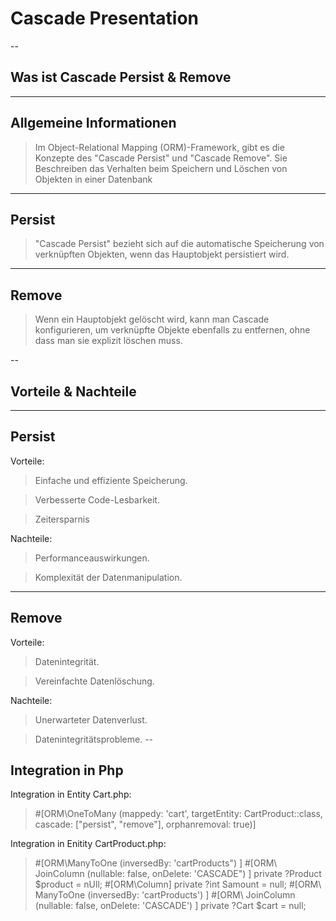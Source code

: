 # Cascade Presentation

--

## Was ist Cascade Persist & Remove

---

## Allgemeine Informationen

> Im Object-Relational Mapping (ORM)-Framework, gibt es die Konzepte des "Cascade Persist" und "Cascade Remove".
> Sie Beschreiben das Verhalten beim Speichern und Löschen von Objekten in einer Datenbank

---

## Persist

> "Cascade Persist" bezieht sich auf die automatische Speicherung von verknüpften Objekten, wenn das Hauptobjekt persistiert wird.

---

## Remove

> Wenn ein Hauptobjekt gelöscht wird, kann man Cascade konfigurieren, um verknüpfte Objekte ebenfalls zu entfernen, ohne dass man sie explizit löschen muss.

--

## Vorteile & Nachteile

---


## Persist
Vorteile:
> Einfache und effiziente Speicherung.

> Verbesserte Code-Lesbarkeit.

> Zeitersparnis

Nachteile:
> Performanceauswirkungen.

> Komplexität der Datenmanipulation.

---

## Remove
 Vorteile:
> Datenintegrität.

> Vereinfachte Datenlöschung.

Nachteile:
> Unerwarteter Datenverlust.

> Datenintegritätsprobleme.
--

## Integration in Php


Integration in Entity Cart.php:
> #[ORM\OneToMany (mappedy: 'cart', targetEntity: CartProduct::class, cascade: ["persist", "remove"], orphanremoval: true)]

Integration in Enitity CartProduct.php: 
> #[ORM\ManyToOne (inversedBy: 'cartProducts") ]
#[ORM\ JoinColumn (nullable: false, onDelete: 'CASCADE") ]
private ?Product $product = nUll;
#[ORM\Column]
private ?int Samount = null;
#[ORM\ ManyToOne (inversedBy: 'cartProducts') ]
#[ORM\ JoinColumn (nullable: false, onDelete:
'CASCADE') ]
private ?Cart $cart = null;







